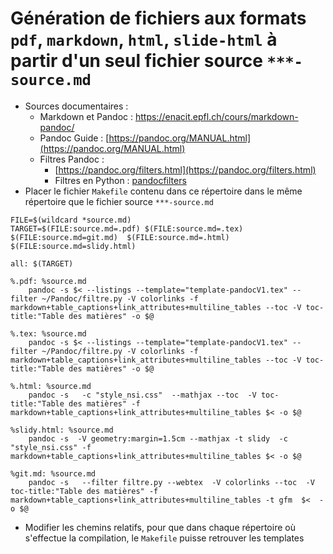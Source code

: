 # Génération de fichiers aux formats `pdf`, `markdown`, `html`, `slide-html` à partir d'un seul fichier source `***-source.md` 

* Sources documentaires : 
  * Markdown et Pandoc : <https://enacit.epfl.ch/cours/markdown-pandoc/>
  * Pandoc Guide : [https://pandoc.org/MANUAL.html](https://pandoc.org/MANUAL.html)
  * Filtres Pandoc : 
    * [https://pandoc.org/filters.html](https://pandoc.org/filters.html)
    * Filtres en Python : [pandocfilters](https://github.com/jgm/pandocfilters)
* Placer le fichier `Makefile` contenu dans ce répertoire dans le même répertoire que le fichier source  `***-source.md`


~~~
FILE=$(wildcard *source.md)
TARGET=$(FILE:source.md=.pdf) $(FILE:source.md=.tex) $(FILE:source.md=git.md)  $(FILE:source.md=.html)   $(FILE:source.md=slidy.html) 

all: $(TARGET)

%.pdf: %source.md
	pandoc -s $< --listings --template="template-pandocV1.tex" --filter ~/Pandoc/filtre.py -V colorlinks -f markdown+table_captions+link_attributes+multiline_tables --toc -V toc-title:"Table des matières" -o $@
	
%.tex: %source.md
	pandoc -s $< --listings --template="template-pandocV1.tex" --filter ~/Pandoc/filtre.py -V colorlinks -f markdown+table_captions+link_attributes+multiline_tables --toc -V toc-title:"Table des matières" -o $@
	
%.html: %source.md
	pandoc -s   -c "style_nsi.css"  --mathjax --toc  -V toc-title:"Table des matières" -f markdown+table_captions+link_attributes+multiline_tables $< -o $@

%slidy.html: %source.md
	pandoc -s  -V geometry:margin=1.5cm --mathjax -t slidy  -c "style_nsi.css" -f markdown+table_captions+link_attributes+multiline_tables $< -o $@

%git.md: %source.md
	pandoc -s   --filter filtre.py --webtex  -V colorlinks --toc  -V toc-title:"Table des matières" -f markdown+table_captions+link_attributes+multiline_tables -t gfm  $<  -o $@
~~~

* Modifier  les chemins relatifs, pour que dans chaque répertoire où s'effectue la compilation, le `Makefile` puisse retrouver les templates 
 
